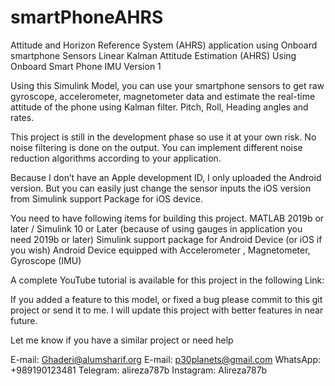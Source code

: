 # smartPhoneAHRS
Attitude and Horizon Reference System (AHRS) application using Onboard smartphone Sensors
Linear Kalman Attitude Estimation (AHRS) 
Using Onboard Smart Phone IMU Version 1


Using this Simulink Model, you can use your smartphone sensors to get raw gyroscope, accelerometer, magnetometer data and estimate the real-time attitude of the phone using Kalman filter. Pitch, Roll, Heading angles and rates.

This project is still in the development phase so use it at your own risk.
No noise filtering is done on the output. You can implement different noise reduction algorithms according to your application.

Because I don’t have an Apple development ID, I only uploaded the Android version. But you can easily just change the sensor inputs the iOS version from Simulink support Package for iOS device.


You need to have following items for building this project.
MATLAB 2019b or later / Simulink 10 or Later (because of using gauges in application you need 2019b or later)
Simulink support package for Android Device (or iOS if you wish)
Android Device equipped with Accelerometer , Magnetometer, Gyroscope (IMU)


A complete YouTube tutorial is available for this project in the following Link:




If you added a feature to this model, or fixed a bug please commit to this git project or send it to me.
I will update this project with better features in near future.

Let me know if you have a similar project or need help

E-mail: Ghaderi@alumsharif.org 
E-mail: p30planets@gmail.com 
WhatsApp: +989190123481 
Telegram: alireza787b
Instagram: Alireza787b
